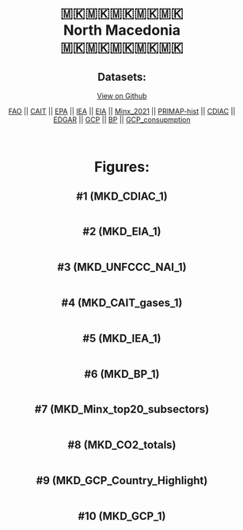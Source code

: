 
<center>
<h1 align="center">
🇲🇰🇲🇰🇲🇰🇲🇰🇲🇰
<br>
North Macedonia
<br>
🇲🇰🇲🇰🇲🇰🇲🇰🇲🇰
</h1>
<h2>Datasets:</h2>
<p><a href="https://github.com/dquintani/GreenhouseData/tree/master/country_data/MKD_North Macedonia/data">View on Github</a>
<br></p><p><a href="data/MKD_FAO.csv">FAO</a> || <a href="data/MKD_CAIT.csv">CAIT</a> || <a href="data/MKD_EPA.csv">EPA</a> || <a href="data/MKD_IEA.csv">IEA</a> || <a href="data/MKD_EIA.csv">EIA</a> || <a href="data/MKD_Minx_2021.csv">Minx_2021</a> || <a href="data/MKD_PRIMAP-hist.csv">PRIMAP-hist</a> || <a href="data/MKD_CDIAC.csv">CDIAC</a> || <a href="data/MKD_EDGAR.csv">EDGAR</a> || <a href="data/MKD_GCP.csv">GCP</a> || <a href="data/MKD_BP.csv">BP</a> || <a href="data/MKD_GCP_consupmption.csv">GCP_consupmption</a></p><p><br></p>
<h1>Figures:</h1><h2>#1 (MKD_CDIAC_1)</h2>
<p><img alt="" src="figures/MKD_CDIAC_1.png" /></p><h2>#2 (MKD_EIA_1)</h2>
<p><img alt="" src="figures/MKD_EIA_1.png" /></p><h2>#3 (MKD_UNFCCC_NAI_1)</h2>
<p><img alt="" src="figures/MKD_UNFCCC_NAI_1.png" /></p><h2>#4 (MKD_CAIT_gases_1)</h2>
<p><img alt="" src="figures/MKD_CAIT_gases_1.png" /></p><h2>#5 (MKD_IEA_1)</h2>
<p><img alt="" src="figures/MKD_IEA_1.png" /></p><h2>#6 (MKD_BP_1)</h2>
<p><img alt="" src="figures/MKD_BP_1.png" /></p><h2>#7 (MKD_Minx_top20_subsectors)</h2>
<p><img alt="" src="figures/MKD_Minx_top20_subsectors.png" /></p><h2>#8 (MKD_CO2_totals)</h2>
<p><img alt="" src="figures/MKD_CO2_totals.png" /></p><h2>#9 (MKD_GCP_Country_Highlight)</h2>
<p><img alt="" src="figures/MKD_GCP_Country_Highlight.png" /></p><h2>#10 (MKD_GCP_1)</h2>
<p><img alt="" src="figures/MKD_GCP_1.png" /></p>